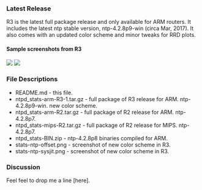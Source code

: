 ### Latest Release

R3 is the latest full package release and only available for ARM routers. It includes the latest ntp stable version, ntp-4.2.8p9-win (circa Mar, 2017). It also comes with an updated color scheme and minor tweaks for RRD plots. 

#### Sample screenshots from R3

![](https://raw.githubusercontent.com/kvic-z/goodies-asuswrt/master/stats-ntp-offset.png)
![](https://raw.githubusercontent.com/kvic-z/goodies-asuswrt/master/stats-ntp-sysjit.png)

### File Descriptions

* README.md - this file.
* ntpd_stats-arm-R3-1.tar.gz - full package of R3 release for ARM. ntp-4.2.8p9-win. new color scheme.
* ntpd_stats-arm-R2.tar.gz - full package of R2 release for ARM. ntp-4.2.8p7.
* ntpd_stats-mips-R2.tar.gz - full package of R2 release for MIPS. ntp-4.2.8p7.
* ntpd_stats-BIN.zip - ntp-4.2.8p8 binaries compiled for ARM.
* stats-ntp-offset.png - screenshot of new color scheme in R3.
* stats-ntp-sysjit.png - screenshot of new color scheme in R3.

### Discussion

Feel feel to drop me a line [here].
